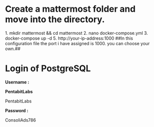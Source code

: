 <h1>Create a mattermost folder and move into the directory.</h1>
1. mkdir mattermost && cd mattermost
2. nano docker-compose.yml
3. docker-compose up -d
5. http://your-ip-address:1000 
##In this configuration file the port i have assigned is 1000. you can choose your own.##

<h1>Login of PostgreSQL</h1>
<strong>Username : <p>PentabitLabs</p></strong> <p>PentabitLabs</p>
<strong>Password :</strong> <p>ConsoliAds786</p>
<br>
